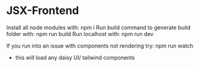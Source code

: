 # JSX-Frontend

Install all node modules with: npm i 
Run build command to generate build folder with: npm run build
Run localhost with: npm run dev

If you run into an issue with components not rendering try: npm run watch 
  - this will load any daisy UI/ tailwind components
